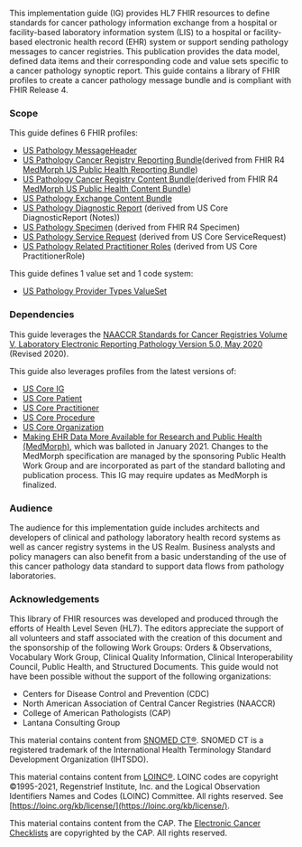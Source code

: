 This implementation guide (IG) provides HL7 FHIR resources to define standards for cancer pathology information exchange from a hospital or facility-based laboratory information system (LIS) to a hospital or facility-based electronic health record (EHR) system or support sending pathology messages to cancer registries. This publication provides the data model, defined data items and their corresponding code and value sets specific to a cancer pathology synoptic report. This guide contains a library of FHIR profiles to create a cancer pathology message bundle and is compliant with FHIR Release 4.

### Scope
This guide defines 6 FHIR profiles:
* [US Pathology MessageHeader](http://hl7.org/fhir/us/cancer-reporting/StructureDefinition-us-pathology-message-header.html)
* [US Pathology Cancer Registry Reporting Bundle](http://hl7.org/fhir/us/cancer-reporting/StructureDefinition/us-pathology-reporting-bundle)(derived from FHIR R4 [MedMorph US Public Health Reporting Bundle](http://hl7.org/fhir/us/medmorph/StructureDefinition/us-ph-reporting-bundle))
* [US Pathology Cancer Registry Content Bundle](http://hl7.org/fhir/us/cancer-reporting/StructureDefinition/us-pathology-content-bundle)(derived from FHIR R4 [MedMorph US Public Health Content Bundle](	http://hl7.org/fhir/us/medmorph/StructureDefinition/us-ph-content-bundle))
* [US Pathology Exchange Content Bundle](http://hl7.org/fhir/us/cancer-reporting/StructureDefinition/us-pathology-exchange-bundle)
* [US Pathology Diagnostic Report](http://hl7.org/fhir/us/cancer-reporting/StructureDefinition-us-pathology-diagnostic-report.html) (derived from US Core DiagnosticReport (Notes))
* [US Pathology Specimen](http://hl7.org/fhir/us/cancer-reporting/StructureDefinition-us-pathology-specimen.html) (derived from FHIR R4 Specimen)
* [US Pathology Service Request](http://hl7.org/fhir/us/cancer-reporting/StructureDefinition-us-pathology-service-request.html) (derived from US Core ServiceRequest)
* [US Pathology Related Practitioner Roles](http://hl7.org/fhir/us/cancer-reporting/StructureDefinition-us-pathology-related-practitioner-role.html) (derived from US Core PractitionerRole)

This guide defines 1 value set and 1 code system:
* [US Pathology Provider Types ValueSet](http://hl7.org/fhir/us/cancer-reporting/ValueSet-us-pathology-provider-types.html)

### Dependencies
This guide leverages the [NAACCR Standards for Cancer Registries Volume V, Laboratory Electronic Reporting Pathology Version 5.0, May 2020](https://www.naaccr.org/wp-content/uploads/2020/07/NAACCR-Vol-V_Revised_20200720.pdf) (Revised 2020).

This guide also leverages profiles from the latest versions of:
* [US Core IG](http://hl7.org/fhir/us/core/index.html)
* [US Core Patient](http://hl7.org/fhir/us/core/StructureDefinition-us-core-patient.html) 
* [US Core Practitioner](http://hl7.org/fhir/us/core/StructureDefinition-us-core-practitioner.html)
* [US Core Procedure](http://hl7.org/fhir/us/core/StructureDefinition-us-core-procedure.html)
* [US Core Organization](http://hl7.org/fhir/us/core/StructureDefinition-us-core-organization.html)
* [Making EHR Data More Available for Research and Public Health (MedMorph)](http://hl7.org/fhir/us/medmorph/2022Jan/), which was balloted in January 2021. Changes to the MedMorph specification are managed by the sponsoring Public Health Work Group and are incorporated as part of the standard balloting and publication process. This IG may require updates as MedMorph is finalized. 

### Audience
The audience for this implementation guide includes architects and developers of clinical and pathology laboratory health record systems as well as cancer registry systems in the US Realm. Business analysts and policy managers can also benefit from a basic understanding of the use of this cancer pathology data standard to support data flows from pathology laboratories.

### Acknowledgements
This library of FHIR resources was developed and produced through the efforts of Health Level Seven (HL7). The editors appreciate the support of all volunteers and staff associated with the creation of this document and the sponsorship of the following Work Groups: Orders & Observations, Vocabulary Work Group, Clinical Quality Information, Clinical Interoperability Council, Public Health, and Structured Documents. This guide would not have been possible without the support of the following organizations:
* Centers for Disease Control and Prevention (CDC)
* North American Association of Central Cancer Registries (NAACCR)
* College of American Pathologists (CAP)
* Lantana Consulting Group

This material contains content from [SNOMED CT®](http://snomed.info/sct). SNOMED CT is a registered trademark of the International Health Terminology Standard Development Organization (IHTSDO).

This material contains content from [LOINC®](http://loinc.org). LOINC codes are copyright ©1995-2021, Regenstrief Institute, Inc. and the Logical Observation Identifiers Names and Codes (LOINC) Committee. All rights reserved. See [https://loinc.org/kb/license/](https://loinc.org/kb/license/).

This material contains content from the CAP. The [Electronic Cancer Checklists](https://www.cap.org/laboratory-improvement/proficiency-testing/cap-ecc) are copyrighted by the CAP. All rights reserved.